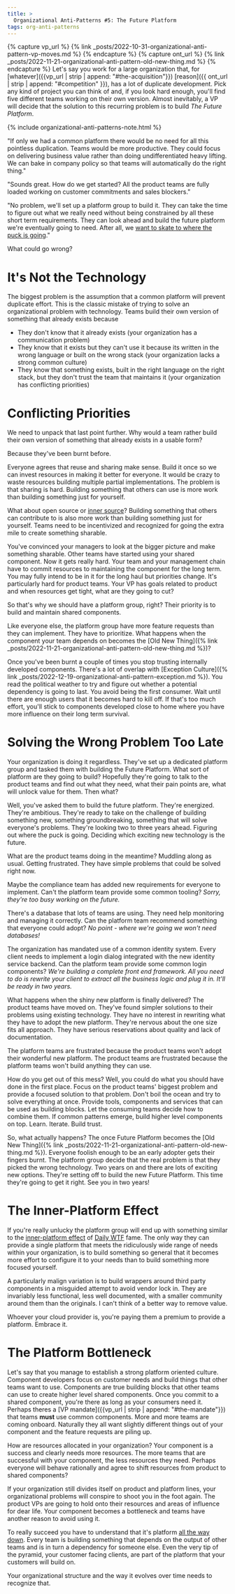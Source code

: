```yaml
---
title: >
  Organizational Anti-Patterns #5: The Future Platform
tags: org-anti-patterns
---
```


{% capture vp_url %}
{% link _posts/2022-10-31-organizational-anti-pattern-vp-moves.md %}
{% endcapture %}
{% capture ont_url %}
{% link _posts/2022-11-21-organizational-anti-pattern-old-new-thing.md %}
{% endcapture %}
Let's say you work for a large organization that, for [whatever]({{vp_url | strip | append: "#the-acquisition"}}) [reason]({{ ont_url | strip | append: "#competition" }}), has a lot of duplicate development. Pick any kind of project you can think of and, if you look hard enough, you'll find five different teams working on their own version. Almost inevitably, a VP will decide that the solution to this recurring problem is to build *The Future Platform*. 

{% include organizational-anti-patterns-note.html %}

"If only we had a common platform there would be no need for all this pointless duplication. Teams would be more productive. They could focus on delivering business value rather than doing undifferentiated heavy lifting. We can bake in company policy so that teams will automatically do the right thing."

"Sounds great. How do we get started? All the product teams are fully loaded working on customer commitments and sales blockers."

"No problem, we'll set up a platform group to build it. They can take the time to figure out what we really need without being constrained by all these short term requirements. They can look ahead and build the future platform we're eventually going to need. After all, we [want to skate to where the puck is going](https://archive.canadianbusiness.com/blogs-and-comment/stop-using-gretzky-where-the-puck-is-quote/)."

What could go wrong?

# It's Not the Technology

The biggest problem is the assumption that a common platform will prevent duplicate effort. This is the classic mistake of trying to solve an organizational problem with technology. Teams build their own version of something that already exists because
* They don't know that it already exists (your organization has a communication problem)
* They know that it exists but they can't use it because its written in the wrong language or built on the wrong stack (your organization lacks a strong common culture)
* They know that something exists, built in the right language on the right stack, but they don't trust the team that maintains it (your organization has conflicting priorities)

# Conflicting Priorities

We need to unpack that last point further. Why would a team rather build their own version of something that already exists in a usable form? 

Because they've been burnt before.

Everyone agrees that reuse and sharing make sense. Build it once so we can invest resources in making it better for everyone. It would be crazy to waste resources building multiple partial implementations. The problem is that sharing is hard. Building something that others can use is more work than building something just for yourself. 

What about open source or [inner source](https://en.wikipedia.org/wiki/Inner_source)? Building something that others can contribute to is also more work than building something just for yourself. Teams need to be incentivized and recognized for going the extra mile to create something sharable. 

You've convinced your managers to look at the bigger picture and make something sharable. Other teams have started using your shared component. Now it gets really hard. Your team and your management chain have to commit resources to maintaining the component for the long term. You may fully intend to be in it for the long haul but priorities change. It's particularly hard for product teams. Your VP has goals related to product and when resources get tight, what are they going to cut?

So that's why we should have a platform group, right? Their priority is to build and maintain shared components. 

Like everyone else, the platform group have more feature requests than they can implement. They have to prioritize. What happens when the component your team depends on becomes the [Old New Thing]({% link _posts/2022-11-21-organizational-anti-pattern-old-new-thing.md %})?

Once you've been burnt a couple of times you stop trusting internally developed components. There's a lot of overlap with [Exception Culture]({% link _posts/2022-12-19-organizational-anti-pattern-exception.md %}). You read the political weather to try and figure out whether a potential dependency is going to last. You avoid being the first consumer. Wait until there are enough users that it becomes hard to kill off. If that's too much effort, you'll stick to components developed close to home where you have more influence on their long term survival.

# Solving the Wrong Problem Too Late

Your organization is doing it regardless. They've set up a dedicated platform group and tasked them with building the Future Platform. What sort of platform are they going to build? Hopefully they're going to talk to the product teams and find out what they need, what their pain points are, what will unlock value for them. Then what? 

Well, you've asked them to build the future platform. They're energized. They're ambitious. They're ready to take on the challenge of building something new, something groundbreaking, something that will solve everyone's problems. They're looking two to three years ahead. Figuring out where the puck is going. Deciding which exciting new technology is the future.

What are the product teams doing in the meantime? Muddling along as usual. Getting frustrated. They have simple problems that could be solved right now. 

Maybe the compliance team has added new requirements for everyone to implement. Can't the platform team provide some common tooling? *Sorry, they're too busy working on the future.*

There's a database that lots of teams are using. They need help monitoring and managing it correctly. Can the platform team recommend something that everyone could adopt? *No point - where we're going we won't need databases!*

The organization has mandated use of a common identity system. Every client needs to implement a login dialog integrated with the new identity service backend. Can the platform team provide some common login components? *We're building a complete front end framework. All you need to do is rewrite your client to extract all the business logic and plug it in. It'll be ready in two years.*

What happens when the shiny new platform is finally delivered? The product teams have moved on. They've found simpler solutions to their problems using existing technology. They have no interest in rewriting what they have to adopt the new platform. They're nervous about the one size fits all approach. They have serious reservations about quality and lack of documentation. 

The platform teams are frustrated because the product teams won't adopt their wonderful new platform. The product teams are frustrated because the platform teams won't build anything they can use. 

How do you get out of this mess? Well, you could do what you should have done in the first place. Focus on the product teams' biggest problem and provide a focused solution to that problem. Don't boil the ocean and try to solve everything at once. Provide tools, components and services that can be used as building blocks. Let the consuming teams decide how to combine them. If common patterns emerge, build higher level components on top. Learn. Iterate. Build trust.

So, what actually happens? The once Future Platform becomes the [Old New Thing]({% link _posts/2022-11-21-organizational-anti-pattern-old-new-thing.md %}). Everyone foolish enough to be an early adopter gets their fingers burnt. The platform group decide that the real problem is that they picked the wrong technology. Two years on and there are lots of exciting new options. They're setting off to build the new Future Platform. This time they're going to get it right. See you in two years!

# The Inner-Platform Effect

If you're really unlucky the platform group will end up with something similar to the [inner-platform effect](https://thedailywtf.com/articles/The_Inner-Platform_Effect) of [Daily WTF](https://thedailywtf.com/) fame. The only way they can provide a single platform that meets the ridiculously wide range of needs within your organization, is to build something so general that it becomes more effort to configure it to your needs than to build something more focused yourself. 

A particularly malign variation is to build wrappers around third party components in a misguided attempt to avoid vendor lock in. They are invariably less functional, less well documented, with a smaller community around them than the originals. I can't think of a better way to remove value. 

Whoever your cloud provider is, you're paying them a premium to provide a platform. Embrace it. 

# The Platform Bottleneck

Let's say that you manage to establish a strong platform oriented culture. Component developers focus on customer needs and build things that other teams want to use. Components are true building blocks that other teams can use to create higher level shared components. Once you commit to a shared component, you're there as long as your consumers need it. Perhaps theres a [VP mandate]({{vp_url | strip | append: "#the-mandate"}}) that teams **must** use common components. More and more teams are coming onboard. Naturally they all want slightly different things out of your component and the feature requests are piling up. 

How are resources allocated in your organization? Your component is a success and clearly needs more resources. The more teams that are successful with your component, the less resources they need. Perhaps everyone will behave rationally and agree to shift resources from product to shared components? 

If your organization still divides itself on product and platform lines, your organizational problems will conspire to shoot you in the foot again. The product VPs are going to hold onto their resources and areas of influence for dear life. Your component becomes a bottleneck and teams have another reason to avoid using it. 

To really succeed you have to understand that it's platform [all the way down](https://en.wikipedia.org/wiki/Turtles_all_the_way_down). Every team is building something that depends on the output of other teams and is in turn a dependency for someone else. Even the very tip of the pyramid, your customer facing clients, are part of the platform that your customers will build on. 

Your organizational structure and the way it evolves over time needs to recognize that. 

